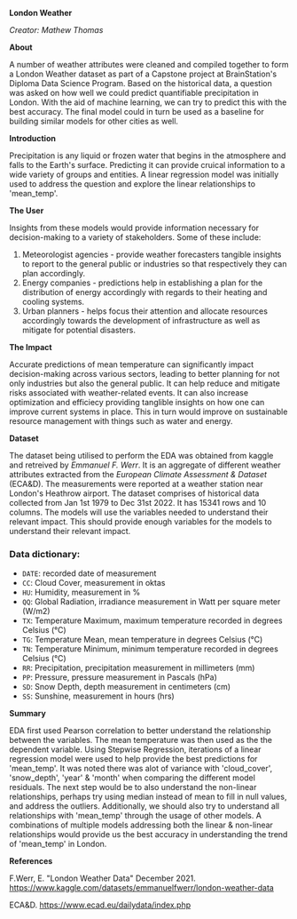 **London Weather**

_Creator: Mathew Thomas_

**About**

A number of weather attributes were cleaned and compiled together to form a London Weather dataset as part of a Capstone project at BrainStation's Diploma Data Science Program. Based on the historical data, a question was asked on how well we could predict quantifiable precipitation in London. With the aid of machine learning, we can try to predict this with the best accuracy. The final model could in turn be used as a baseline for building similar models for other cities as well. 

**Introduction**

Precipitation is any liquid or frozen water that begins in the atmosphere and falls to the Earth's surface. Predicting it can provide cruical information to a wide variety of groups and entities. 
 A linear regression model was initially used to address the question and explore the linear relationships to 'mean_temp'.   
 

**The User**

Insights from these models would provide information necessary for decision-making to a variety of stakeholders. Some of these include:

1. Meteorologist agencies - provide weather forecasters tangible insights to report to the general public or industries so that respectively they can plan accordingly.
2. Energy companies - predictions help in establishing a plan for the distribution of energy accordingly with regards to their heating and cooling systems.
3. Urban planners - helps focus their attention and allocate resources accordingly towards the development of infrastructure as well as mitigate for potential disasters. 
 

**The Impact**

Accurate predictions of mean temperature can significantly impact decision-making across various sectors, leading to better planning for not only industries but also the general public. It can help reduce and mitigate risks associated with weather-related events. It can also increase optimization and efficiecy providing tanglible insights on how one can improve current systems in place. This in turn would improve on sustainable resource management with things such as water and energy.

**Dataset**

The dataset being utilised to perform the EDA was obtained from kaggle and retreived by _Emmanuel F. Werr_. It is an aggregate of different weather attributes extracted from the _European Climate Assessment & Dataset_ (ECA&D). The measurements were reported at a weather station near London's Heathrow airport. 
The dataset comprises of historical data collected from Jan 1st 1979 to Dec 31st 2022. It has 15341 rows and 10 columns. The models will use the variables needed to understand their relevant impact. This should provide enough variables for the models to understand their relevant impact.

### Data dictionary:
- `DATE`: recorded date of measurement
- `CC`: Cloud Cover, measurement in oktas 
- `HU`: Humidity, measurement in %
- `QQ`: Global Radiation, irradiance measurement in Watt per square meter (W/m2)
- `TX`: Temperature Maximum, maximum temperature recorded in degrees Celsius (°C)
- `TG`: Temperature Mean, mean temperature in degrees Celsius (°C)
- `TN`: Temperature Minimum, minimum temperature recorded in degrees Celsius (°C)
- `RR`: Precipitation, precipitation measurement in millimeters (mm)
- `PP`: Pressure, pressure measurement in Pascals (hPa)
- `SD`: Snow Depth, depth measurement in centimeters (cm)
- `SS`: Sunshine, measurement in hours (hrs)

**Summary**

EDA first used Pearson correlation to better understand the relationship between the variables. The mean temperature was then used as the the dependent variable. Using Stepwise Regression, iterations of a linear regression model were used to help provide the best predictions for 'mean_temp'. It was noted there was alot of variance  with 'cloud_cover', 'snow_depth', 'year' & 'month' when comparing the different model residuals. 
The next step would be to also understand the non-linear relationships, perhaps try using median instead of mean to fill in null values, and address the outliers. Additionally, we should also try to understand all relationships with 'mean_temp' through the usage of other models. A combinations of multiple models addressing both the linear & non-linear relationships would provide us the best accuracy in understanding the trend of 'mean_temp' in London.

**References**

F.Werr, E. "London Weather Data" December 2021. 
https://www.kaggle.com/datasets/emmanuelfwerr/london-weather-data

ECA&D. 
https://www.ecad.eu/dailydata/index.php



